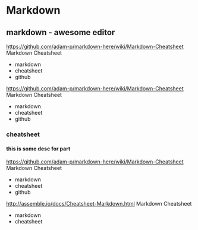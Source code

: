 # Markdown

## markdown - awesome editor

https://github.com/adam-p/markdown-here/wiki/Markdown-Cheatsheet
Markdown Cheatsheet
* markdown
* cheatsheet
* github

https://github.com/adam-p/markdown-here/wiki/Markdown-Cheatsheet
Markdown Cheatsheet
* markdown
* cheatsheet
* github

### cheatsheet
#### this is some desc for part

https://github.com/adam-p/markdown-here/wiki/Markdown-Cheatsheet
Markdown Cheatsheet
* markdown
* cheatsheet
* github

http://assemble.io/docs/Cheatsheet-Markdown.html
Markdown Cheatsheet
* markdown
* cheatsheet
